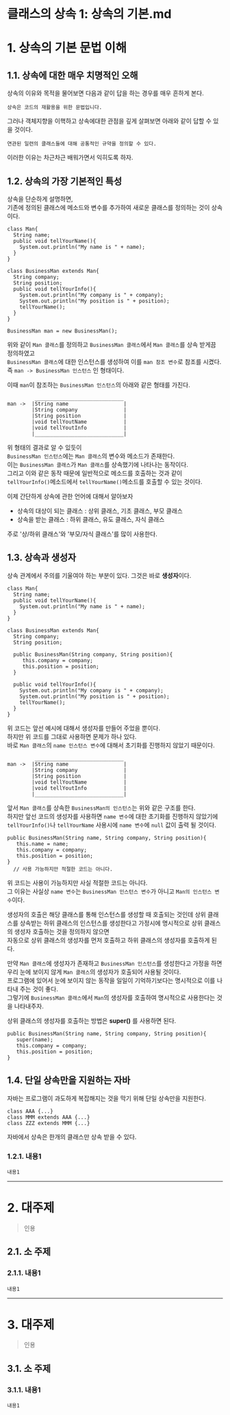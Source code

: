클래스의 상속 1: 상속의 기본.md
=======================
# 1. 상속의 기본 문법 이해
## 1.1. 상속에 대한 매우 치명적인 오해
상속의 이유와 목적을 물어보면 다음과 같이 답을 하는 경우를 매우 흔하게 본다.
```
상속은 코드의 재활용을 위한 문법입니다.  
```
     
그러나 객체지향을 이핵하고 상속에대한 관점을 깊게 살펴보면 아래와 같이 답할 수 있을 것이다.    
```
연관된 일련의 클래스들에 대해 공통적인 규약을 정의할 수 있다.  
```
이러한 이유는 차근차근 배워가면서 익히도록 하자. 
  
## 1.2. 상속의 가장 기본적인 특성
상속을 단순하게 설명하면,  
기존에 정의된 클래스에 메소드와 변수를 추가하여 새로운 클래스를 정의하는 것이 상속이다.     
```
class Man{
  String name;
  public void tellYourName(){
    System.out.println("My name is " + name);
  }
}

class BusinessMan extends Man{
  String company;
  String position;
  public void tellYourInfo(){
    System.out.println("My company is " + company);
    System.out.println("My position is " + position);
    tellYourName();
  }
}
```
```
BusinessMan man = new BusinessMan();
```
위와 같이 ```Man 클래스```를 정의하고 ```BusinessMan 클래스```에서 ```Man 클래스```를 상속 받게끔 정의하였고        
```BusinessMan 클래스```에 대한 인스턴스를 생성하여 이를 ```man 참조 변수```로 참조를 시켰다.          
즉 ```man -> BusinessMan 인스턴스``` 인 형태이다.       
     
이때 ```man```이 참조하는 ```BusinessMan 인스턴스```의 아래와 같은 형태를 가진다.    
```
         _____________________________
man ->  |String name                  |
        |String company               |
        |String position              |
        |void tellYoutName            |
        |void tellYoutInfo            |
        |_____________________________|
```
위 형태의 결과로 알 수 있듯이    
```BusinessMan 인스턴스```에는 ```Man 클래스```의 변수와 메소드가 존재한다.    
이는 ```BusinessMan 클래스```가 ```Man 클래스```를 상속했기에 나타나는 동작이다.    
그리고 이와 같은 동작 때문에 일반적으로 메소드를 호출하는 것과 같이   
```tellYourInfo()```메소드에서 ```tellYourName()```메소드를 호출할 수 있는 것이다.  
   
이제 간단하게 상속에 관한 언어에 대해서 알아보자
  
* 상속의 대상이 되는 클래스 : 상위 클래스, 기초 클래스, 부모 클래스
* 상속을 받는 클래스 : 하위 클래스, 유도 클래스, 자식 클래스
  
주로 '상/하위 클래스'와 '부모/자식 클래스'를 많이 사용한다.      

## 1.3. 상속과 생성자
상속 관계에서 주의를 기울여야 하는 부분이 있다. 그것은 바로 **생성자**이다.  

```
class Man{
  String name;
  public void tellYourName(){
    System.out.println("My name is " + name);
  }
}

class BusinessMan extends Man{
  String company;
  String position;
  
  public BusinessMan(String company, String position){
     this.company = company;
     this.position = position;
  }
  
  public void tellYourInfo(){
    System.out.println("My company is " + company);
    System.out.println("My position is " + position);
    tellYourName();
  }
}
```
위 코드는 앞선 예시에 대해서 생성자를 만들어 주었을 뿐이다.  
하지만 위 코드를 그대로 사용하면 문제가 하나 있다.    
바로 ```Man 클래스```의 ```name 인스턴스 변수```에 대해서 초기화를 진행하지 않았기 때문이다.  

```
         _____________________________
man ->  |String name                  |
        |String company               |
        |String position              |
        |void tellYoutName            |
        |void tellYoutInfo            |
        |_____________________________|
```
앞서 ```Man 클래스```를 상속한 ```BusinessMan의 인스턴스```는 위와 같은 구조를 한다.      
하지만 앞선 코드의 생성자를 사용하면 ```name 변수```에 대한 초기화를 진행하지 않았기에     
```tellYourInfo()```나 ```tellYourName``` 사용시에 ```name 변수```에 ```null``` 값이 출력 될 것이다.    
  
```
public BusinessMan(String name, String company, String position){
   this.name = name;
   this.company = company;
   this.position = position;
}
  // 사용 가능하지만 적절한 코드는 아니다.
```
위 코드는 사용이 가능하지만 사실 적절한 코드는 아니다.      
그 이유는 사실상 ```name 변수```는 ```BusinessMan 인스턴스 변수```가 아니고 ```Man의 인스턴스 변수```이다.    

생성자의 호출은 해당 클래스를 통해 인스턴스를 생성할 때 호출되는 것인데 
상위 클래스를 상속받는 하위 클래스의 인스턴스를 생성한다고 가정시에
명시적으로 상위 클래스의 생성자 호출하는 것을 정의하지 않으면  
자동으로 상위 클래스의 생성자를 먼저 호출하고 하위 클래스의 생성자를 호출하게 된다.  

만약  ```Man 클래스```에 생성자가 존재하고 ```BusinessMan 인스턴스```를 생성한다고 가정을 하면  
우리 눈에 보이지 않게 ```Man 클래스```의 생성자가 호출되어 사용될 것이다.  
프로그램에 있어서 눈에 보이지 않는 동작을 일일이 기억하기보다는 명시적으로 이를 나타내 주는 것이 좋다.  
그렇기에 ```BusinessMan 클래스```에서 ```Man```의 생성자를 호출하여 명시적으로 사용한다는 것을 나타내주자.      
   
상위 클래스의 생성자를 호출하는 방법은 **super()** 를 사용하면 된다.  
```
public BusinessMan(String name, String company, String position){
   super(name);
   this.company = company;
   this.position = position;
}
```
   
## 1.4. 단일 상속만을 지원하는 자바
자바는 프로그램이 과도하게 복잡해지는 것을 막기 위해 단일 상속만을 지원한다.  

```
class AAA {...}
class MMM extends AAA {...}
class ZZZ extends MMM {...}
```
자바에서 상속은 한개의 클래스만 상속 받을 수 있다.    

### 1.2.1. 내용1
```
내용1
```

***
# 2. 대주제
> 인용
## 2.1. 소 주제
### 2.1.1. 내용1
```
내용1
```   

***
# 3. 대주제
> 인용
## 3.1. 소 주제
### 3.1.1. 내용1
```
내용1
```
